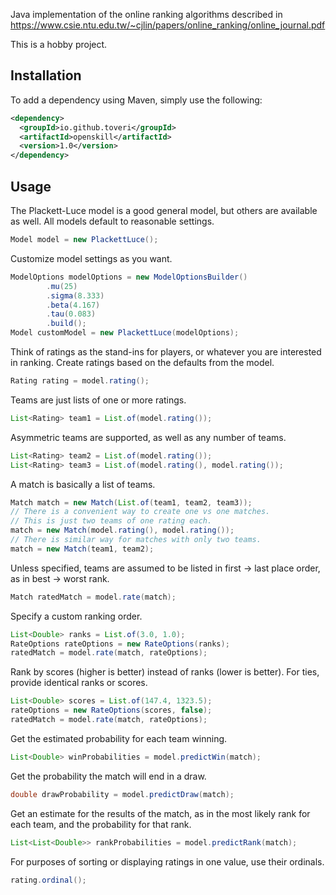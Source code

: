 Java implementation of the online ranking algorithms described in https://www.csie.ntu.edu.tw/~cjlin/papers/online_ranking/online_journal.pdf

This is a hobby project.

## Installation

To add a dependency using Maven, simply use the following:

```xml
<dependency>
  <groupId>io.github.toveri</groupId>
  <artifactId>openskill</artifactId>
  <version>1.0</version>
</dependency>
```

## Usage

The Plackett-Luce model is a good general model, but others are available as well. All models default to reasonable settings.
```java
Model model = new PlackettLuce();
```

Customize model settings as you want.
```java
ModelOptions modelOptions = new ModelOptionsBuilder()
        .mu(25)
        .sigma(8.333)
        .beta(4.167)
        .tau(0.083)
        .build();
Model customModel = new PlackettLuce(modelOptions);
```

Think of ratings as the stand-ins for players, or whatever you are interested in ranking. Create ratings based on the defaults from the model.
```java
Rating rating = model.rating();
```

Teams are just lists of one or more ratings.
```java
List<Rating> team1 = List.of(model.rating());
```

Asymmetric teams are supported, as well as any number of teams.
```java
List<Rating> team2 = List.of(model.rating());
List<Rating> team3 = List.of(model.rating(), model.rating());
```

A match is basically a list of teams.
```java
Match match = new Match(List.of(team1, team2, team3));
// There is a convenient way to create one vs one matches.
// This is just two teams of one rating each.
match = new Match(model.rating(), model.rating());
// There is similar way for matches with only two teams.
match = new Match(team1, team2);
```

Unless specified, teams are assumed to be listed in first -> last place order, as in best -> worst rank.
```java
Match ratedMatch = model.rate(match);
```

Specify a custom ranking order.
```java
List<Double> ranks = List.of(3.0, 1.0);
RateOptions rateOptions = new RateOptions(ranks);
ratedMatch = model.rate(match, rateOptions);
```

Rank by scores (higher is better) instead of ranks (lower is better). For ties, provide identical ranks or scores.
```java
List<Double> scores = List.of(147.4, 1323.5);
rateOptions = new RateOptions(scores, false);
ratedMatch = model.rate(match, rateOptions);
```

Get the estimated probability for each team winning.
```java
List<Double> winProbabilities = model.predictWin(match);
```

Get the probability the match will end in a draw.
```java
double drawProbability = model.predictDraw(match);
```

Get an estimate for the results of the match, as in the most likely rank for each team, and the probability for that rank.
```java
List<List<Double>> rankProbabilities = model.predictRank(match);
```

For purposes of sorting or displaying ratings in one value, use their ordinals.
```java
rating.ordinal();
```
